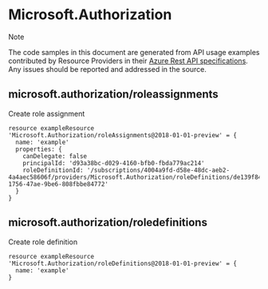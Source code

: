 # Microsoft.Authorization
  
> [!NOTE]
> The code samples in this document are generated from API usage examples contributed by Resource Providers in their [Azure Rest API specifications](https://github.com/Azure/azure-rest-api-specs). Any issues should be reported and addressed in the source.


## microsoft.authorization/roleassignments

Create role assignment
```bicep
resource exampleResource 'Microsoft.Authorization/roleAssignments@2018-01-01-preview' = {
  name: 'example'
  properties: {
    canDelegate: false
    principalId: 'd93a38bc-d029-4160-bfb0-fbda779ac214'
    roleDefinitionId: '/subscriptions/4004a9fd-d58e-48dc-aeb2-4a4aec58606f/providers/Microsoft.Authorization/roleDefinitions/de139f84-1756-47ae-9be6-808fbbe84772'
  }
}
```

## microsoft.authorization/roledefinitions

Create role definition
```bicep
resource exampleResource 'Microsoft.Authorization/roleDefinitions@2018-01-01-preview' = {
  name: 'example'
}
```
